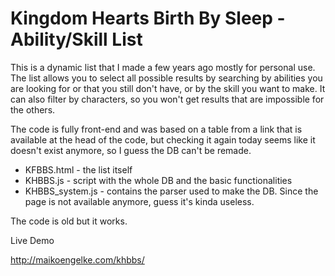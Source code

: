 # Kingdom Hearts Birth By Sleep - Ability/Skill List

This is a dynamic list that I made a few years ago mostly for personal use. The list allows you to select all possible results by searching by abilities you are looking for or that you still don't have, or by the skill you want to make. It can also filter by characters, so you won't get results that are impossible for the others.

The code is fully front-end and was based on a table from a link that is available at the head of the code, but checking it again today seems like it doesn't exist anymore, so I guess the DB can't be remade.

- KFBBS.html - the list itself
- KHBBS.js - script with the whole DB and the basic functionalities
- KHBBS_system.js - contains the parser used to make the DB. Since the page is not available anymore, guess it's kinda useless.

The code is old but it works.

Live Demo

http://maikoengelke.com/khbbs/
